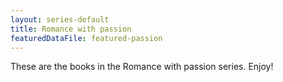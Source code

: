 ```yaml
---
layout: series-default
title: Romance with passion
featuredDataFile: featured-passion
---
```

These are the books in the Romance with passion series. Enjoy!